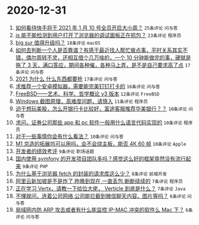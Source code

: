 # 2020-12-31

1. [如何看待快手将于 2021 年 1 月 10 号全员开启大小周？](https://www.v2ex.com/t/740479) `25条评论` `问与答`
1. [js 能不能检测到用户打开了浏览器的调试面板正在抓包？](https://www.v2ex.com/t/740509) `23条评论` `程序员`
1. [big sur 值得升级吗？](https://www.v2ex.com/t/740537) `18条评论` `macOS`
1. [如何去判断一个人是否靠谱？有感于最近找人帮忙做点事，平时关系其实不错，偶尔周转不灵，还相互借个几万啥的，一个 10 分钟能做完的事，硬就是拖了 3 天，满口答应，期间各种催，各种马上弄，是不是自己要求高了点](https://www.v2ex.com/t/740524) `17条评论` `问与答`
1. [2021 为什么 什么东西都要抢](https://www.v2ex.com/t/740515) `17条评论` `问与答`
1. [求推荐一个安卓模拟器，需要能完美钉钉打卡的](https://www.v2ex.com/t/740498) `16条评论` `问与答`
1. [FreeBSD——艺术、科学、哲学概论 v3 版本](https://www.v2ex.com/t/740496) `12条评论` `FreeBSD`
1. [Windows 截图原理，高难度问题，请慎入](https://www.v2ex.com/t/740500) `11条评论` `程序员`
1. [迫于想玩美股，怎么开银行卡比较好，富途客服推荐华美银行？？](https://www.v2ex.com/t/740551) `10条评论` `问与答`
1. [求问，证券公司那些 app 和 pc 软件一般用什么语言代码实现的](https://www.v2ex.com/t/740542) `10条评论` `程序员`
1. [对于一些事情你会有什么看法？](https://www.v2ex.com/t/740531) `10条评论` `问与答`
1. [M1 京造的拓展坞可以用吗，会不会烧主板，能否 4K 60 帧](https://www.v2ex.com/t/740495) `10条评论` `Apple`
1. [开发者的绩效考评](https://www.v2ex.com/t/740541) `9条评论` `职场话题`
1. [国内使用 symfony 的开发项目团队多吗？感觉这么好的框架竟然没有流行起来](https://www.v2ex.com/t/740527) `9条评论` `PHP`
1. [为什么基于浏览器 fetch 的封装的请求库这么少？](https://www.v2ex.com/t/740533) `8条评论` `前端开发`
1. [阿里云新加坡是不是炸了,昨晚到现在,一直丢包,断断续续的](https://www.v2ex.com/t/740504) `7条评论` `程序员`
1. [正在学习 Vertx，请教一下给位大佬， Verticle 到底是什么？](https://www.v2ex.com/t/740497) `7条评论` `Java`
1. [不懂就问，连着公司网络,公司能拦截到微信聊天内容、图片等吗？](https://www.v2ex.com/t/740548) `6条评论` `问与答`
1. [局域网内防 ARP 攻击或者有什么能监控 IP-MAC 冲突的软件么 Mac 下？](https://www.v2ex.com/t/740528) `6条评论` `问与答`
